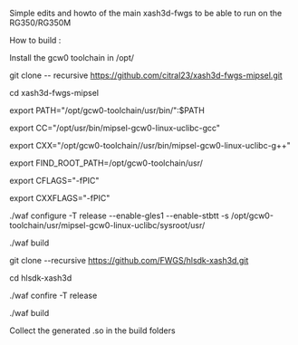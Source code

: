 Simple edits and howto of the main xash3d-fwgs to be able to run on the RG350/RG350M

How to build :

Install the gcw0 toolchain in /opt/

git clone -- recursive https://github.com/citral23/xash3d-fwgs-mipsel.git

cd xash3d-fwgs-mipsel

export PATH="/opt/gcw0-toolchain/usr/bin/":$PATH

export CC="/opt/usr/bin/mipsel-gcw0-linux-uclibc-gcc"

export CXX="/opt/gcw0-toolchain//usr/bin/mipsel-gcw0-linux-uclibc-g++"

export FIND_ROOT_PATH=/opt/gcw0-toolchain/usr/

export CFLAGS="-fPIC"

export CXXFLAGS="-fPIC"

./waf configure -T release --enable-gles1 --enable-stbtt -s /opt/gcw0-toolchain/usr/mipsel-gcw0-linux-uclibc/sysroot/usr/

./waf build

git clone --recursive https://github.com/FWGS/hlsdk-xash3d.git

cd hlsdk-xash3d

./waf confire -T release

./waf build

Collect the generated .so in the build folders
